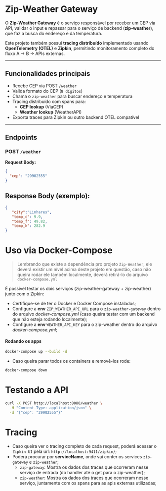 # Zip-Weather Gateway

O **Zip-Weather Gateway** é o serviço responsável por receber um CEP via API, validar o input e repassar para o serviço de backend (**zip-weather**), que faz a busca do endereço e da temperatura.  

Este projeto também possui **tracing distribuído** implementado usando **OpenTelemetry (OTEL)** e **Zipkin**, permitindo monitoramento completo do fluxo A → B → APIs externas.

---

## Funcionalidades principais

- Recebe CEP via POST `/weather`  
- Valida formato do CEP (`8 dígitos`)  
- Chama o `zip-weather` para buscar endereço e temperatura  
- Tracing distribuído com spans para:
  - **CEP lookup** (ViaCEP)
  - **Weather lookup** (WeatherAPI)
- Exporta traces para Zipkin ou outro backend OTEL compatível

---

## Endpoints

### POST `/weather`
**Request Body:**
```json
{
  "cep": "29902555"
}
```

## Response Body (exemplo):
```json
{
   "city":"Linhares",
   "temp_c": 9.9,
   "temp_f": 49.82,
   "temp_k": 282.9
}
```

# Uso via Docker-Compose  

> Lembrando que existe a dependência pro projeto `Zip-Weather`, ele deverá existir um nível acima deste projeto em questão, caso não queira rodar ele também localmente, deverá retirá-lo do arquivo `docker-compose.yml`

É possível testar os dois serviços (zip-weather-gateway + zip-weather) junto com o Zipkin:  
  - Certifique-se de ter o Docker e Docker Compose instalados;
  - Configure a **env** `ZIP_WEATHER_API_URL` para o `zip-weather-gateway` dentro do arquivo _docker-compose.yml_ (caso queira testar com um backend que não esteja rodando localmente);
  - Configure a **env** `WEATHER_API_KEY` para o zip-weather dentro do arquivo _docker-compose.yml_;

#### Rodando os apps
```bash
docker-compose up --build -d
```

- Caso queira parar todos os containers e removê-los rode: 
```bash
docker-compose down
```


# Testando a API

```bash
curl -X POST http://localhost:8080/weather \
  -H "Content-Type: application/json" \
  -d '{"cep": "29902555"}'
```

# Tracing

- Caso queira ver o tracing completo de cada request, poderá acessar o `Zipkin UI` pela url: `http://localhost:9411/zipkin/`;
- Poderá procurar por **serviceName**, onde vai conter os services `zip-gateway` e `zip-weather`;
  - `zip-gateway`: Mostra os dados dos traces que ocorreram nesse serviço de entrada (do handler até o get para o zip-weather);
  - `zip-weather`: Mostra os dados dos traces que ocorreram nesse serviço, juntamente com os spans para as apis externas utilizadas;

